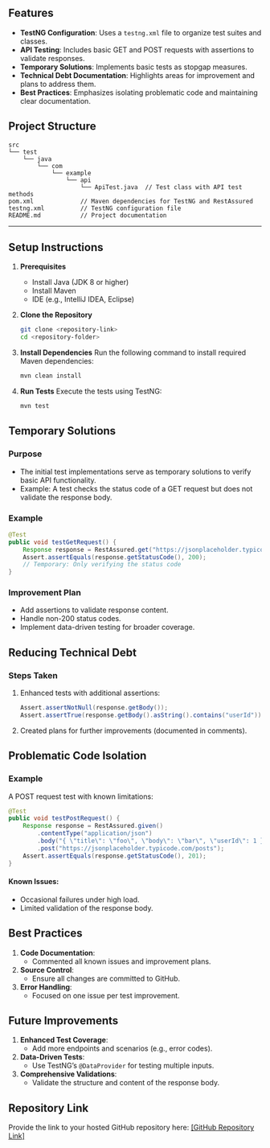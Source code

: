 
## Features
- **TestNG Configuration**: Uses a `testng.xml` file to organize test suites and classes.
- **API Testing**: Includes basic GET and POST requests with assertions to validate responses.
- **Temporary Solutions**: Implements basic tests as stopgap measures.
- **Technical Debt Documentation**: Highlights areas for improvement and plans to address them.
- **Best Practices**: Emphasizes isolating problematic code and maintaining clear documentation.


## Project Structure

```
src
└── test
    └── java
        └── com
            └── example
                └── api
                    └── ApiTest.java  // Test class with API test methods
pom.xml             // Maven dependencies for TestNG and RestAssured
testng.xml          // TestNG configuration file
README.md           // Project documentation
```

---

## Setup Instructions

1. **Prerequisites**
   - Install Java (JDK 8 or higher)
   - Install Maven
   - IDE (e.g., IntelliJ IDEA, Eclipse)

2. **Clone the Repository**
   ```bash
   git clone <repository-link>
   cd <repository-folder>
   ```

3. **Install Dependencies**
   Run the following command to install required Maven dependencies:
   ```bash
   mvn clean install
   ```

4. **Run Tests**
   Execute the tests using TestNG:
   ```bash
   mvn test
   ```

## Temporary Solutions

### Purpose
- The initial test implementations serve as temporary solutions to verify basic API functionality.
- Example: A test checks the status code of a GET request but does not validate the response body.

### Example
```java
@Test
public void testGetRequest() {
    Response response = RestAssured.get("https://jsonplaceholder.typicode.com/posts/1");
    Assert.assertEquals(response.getStatusCode(), 200);
    // Temporary: Only verifying the status code
}
```

### Improvement Plan
- Add assertions to validate response content.
- Handle non-200 status codes.
- Implement data-driven testing for broader coverage.

## Reducing Technical Debt

### Steps Taken
1. Enhanced tests with additional assertions:
   ```java
   Assert.assertNotNull(response.getBody());
   Assert.assertTrue(response.getBody().asString().contains("userId"));
   ```
2. Created plans for further improvements (documented in comments).

## Problematic Code Isolation

### Example
A POST request test with known limitations:
```java
@Test
public void testPostRequest() {
    Response response = RestAssured.given()
        .contentType("application/json")
        .body("{ \"title\": \"foo\", \"body\": \"bar\", \"userId\": 1 }")
        .post("https://jsonplaceholder.typicode.com/posts");
    Assert.assertEquals(response.getStatusCode(), 201);
}
```

#### Known Issues:
- Occasional failures under high load.
- Limited validation of the response body.

## Best Practices

1. **Code Documentation**:  
   - Commented all known issues and improvement plans.  
2. **Source Control**:  
   - Ensure all changes are committed to GitHub.  
3. **Error Handling**:  
   - Focused on one issue per test improvement.  


## Future Improvements

1. **Enhanced Test Coverage**:  
   - Add more endpoints and scenarios (e.g., error codes).  
2. **Data-Driven Tests**:  
   - Use TestNG’s `@DataProvider` for testing multiple inputs.  
3. **Comprehensive Validations**:  
   - Validate the structure and content of the response body.  

## Repository Link

Provide the link to your hosted GitHub repository here:
[[GitHub Repository Link]](https://github.com/Hetali-14/Assignment4.git)
